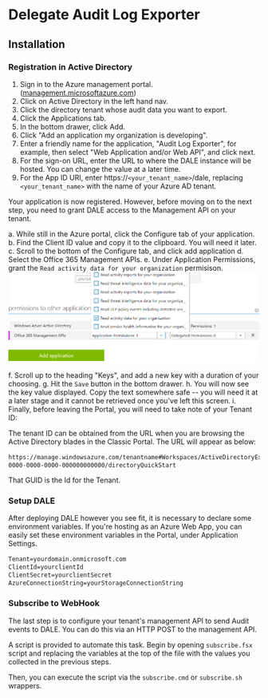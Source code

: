 # Delegate Audit Log Exporter

## Installation

### Registration in Active Directory

1. Sign in to the Azure management portal. ([management.microsoftazure.com](https://management.microsoftazure.com))
2. Click on Active Directory in the left hand nav.
3. Click the directory tenant whose audit data you want to export.
4. Click the Applications tab.
5. In the bottom drawer, click Add.
6. Click "Add an application my organization is developing".
7. Enter a friendly name for the application, "Audit Log Exporter", for example, then select "Web Application and/or Web API", and click next.
8. For the sign-on URL, enter the URL to where the DALE instance will be hosted. You can change the value at a later time.
9. For the App ID URI, enter https://`<your_tenant_name>`/dale, replacing `<your_tenant_name>` with the name of your Azure AD tenant.

Your application is now registered. However, before moving on to the next step, you need to grant DALE access to the Management API on your tenant.

a. While still in the Azure portal, click the Configure tab of your application.
b. Find the Client ID value and copy it to the clipboard. You will need it later.
c. Scroll to the bottom of the Configure tab, and click add application
d. Select the Office 365 Management APIs.
e. Under Application Permissions, grant the `Read activity data for your organization` permisison.
![Granting permissions to Audit Log](doc/img/install-permissions.png)

f. Scroll up to the heading "Keys", and add a new key with a duration of your choosing.
g. Hit the `Save` button in the bottom drawer.
h. You will now see the key value displayed. Copy the text somewhere safe -- you will need it at a later stage and it cannot be retrieved once you've left this screen.
i. Finally, before leaving the Portal, you will need to take note of your Tenant ID:

The tenant ID can be obtained from the URL when you are browsing the Active Directory blades in the Classic Portal. The URL will appear as below:

    https://manage.windowsazure.com/tenantname#Workspaces/ActiveDirectoryExtension/Directory/00000000-0000-0000-0000-000000000000/directoryQuickStart
    
That GUID is the Id for the Tenant.

### Setup DALE

After deploying DALE however you see fit, it is necessary to declare some environment variables. If you're hosting as an Azure Web App, you can easily set these environment variables in the Portal, under Application Settings.

    Tenant=yourdomain.onmicrosoft.com
    ClientId=yourclientId
    ClientSecret=yourclientSecret
    AzureConnectionString=yourStorageConnectionString
    
### Subscribe to WebHook

The last step is to configure your tenant's management API to send Audit events to DALE. You can do this via an HTTP POST to the management API.

A script is provided to automate this task. Begin by opening `subscribe.fsx` script and replacing the variables at the top of the file with the values you collected in the previous steps.

Then, you can execute the script via the `subscribe.cmd` or `subscribe.sh` wrappers.
